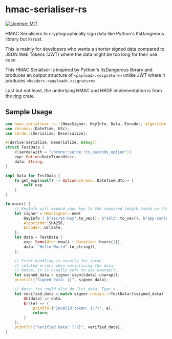 # hmac-serialiser-rs

[![License: MIT](https://img.shields.io/badge/License-MIT-yellow.svg)](https://opensource.org/licenses/MIT)

HMAC Serialisers to cryptographically sign data like Python's ItsDangerous library but in rust.

This is mainly for developers who wants a shorter signed data compared to JSON Web Tokens (JWT) where the data might be too long for their use case.

This HMAC Serialiser is inspired by Python's ItsDangerous library and produces an output structure of `<payload>.<signature>` unlike JWT where it produces `<header>.<payload>.<signature>`.

Last but not least, the underlying HMAC and HKDF implementation is from the [ring](https://crates.io/crates/ring) crate.

## Sample Usage

```rust
use hmac_serialiser_rs::{HmacSigner, KeyInfo, Data, Encoder, algorithm::Algorithm};
use chrono::{DateTime, Utc};
use serde::{Serialize, Deserialize};

#[derive(Serialize, Deserialize, Debug)]
struct TestData {
    #[serde(with = "chrono::serde::ts_seconds_option")]
    exp: Option<DateTime<Utc>>,
    data: String,
}

impl Data for TestData {
    fn get_exp(&self) -> Option<chrono::DateTime<Utc>> {
        self.exp
    }
}

fn main() {
    // KeyInfo will expand your key to the required length based on the algorithm. Hence, the unwrap().
    let signer = HmacSigner::new(
        KeyInfo { b"secret-key".to_vec(), b"salt".to_vec(), b"app-context".to_vec() },
        Algorithm::SHA256,
        Encoder::UrlSafe,
    );
    let data = TestData {
        exp: Some(Utc::now() + Duration::hours(1)),
        data: "Hello World".to_string(),
    };

    // Error handling is usually for serde 
    // related errors when serialising the data.
    // Hence, it is usually safe to use unwrap().
    let signed_data = signer.sign(&data).unwrap();
    println!("Signed Data: {}", signed_data);

    // Note: You could also do `let data: Type = ...`
    let verified_data = match signer.unsign::<TestData>(&signed_data) {
        Ok(data) => data,
        Err(e) => {
            println!("Invalid token: {:?}", e);
            return;
        }
    };
    println!("Verified Data: {:?}", verified_data);
}
```
